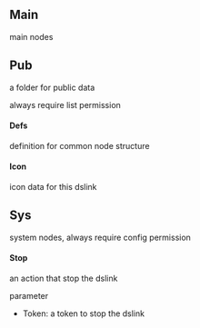 


## Main
main nodes

## Pub

a folder for public data

always require list permission

#### Defs
definition for common node structure

#### Icon
icon data for this dslink


## Sys
system nodes, always require config permission

#### Stop
an action that stop the dslink

parameter
* Token: a token to stop the dslink

